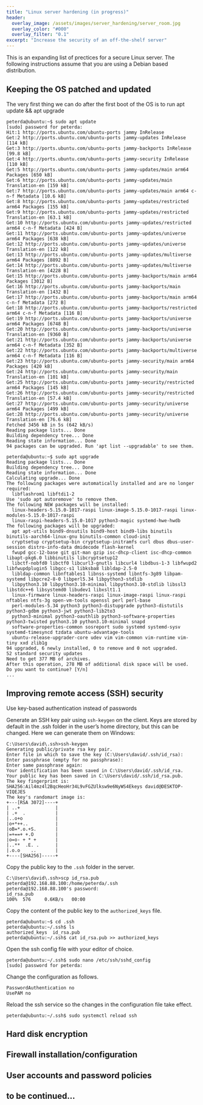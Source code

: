 ```yaml
---
title: "Linux server hardening (in progress)"
header:
  overlay_image: /assets/images/server_hardening/server_room.jpg
  overlay_color: "#000"
  overlay_filter: "0.1"
excerpt: "Increase the security of an off-the-shelf server"
---
```


This is an expanding list of prectices for a secure Linux server. The following instructions assume that you are using a Debian based distribution.

## Keeping the OS patched and updated

The very first thing we can do after the first boot of the OS is to run apt update && apt upgrade

```console
peterda@ubuntu:~$ sudo apt update
[sudo] password for peterda:
Hit:1 http://ports.ubuntu.com/ubuntu-ports jammy InRelease
Get:2 http://ports.ubuntu.com/ubuntu-ports jammy-updates InRelease [114 kB]
Get:3 http://ports.ubuntu.com/ubuntu-ports jammy-backports InRelease [99.8 kB]
Get:4 http://ports.ubuntu.com/ubuntu-ports jammy-security InRelease [110 kB]
Get:5 http://ports.ubuntu.com/ubuntu-ports jammy-updates/main arm64 Packages [650 kB]
Get:6 http://ports.ubuntu.com/ubuntu-ports jammy-updates/main Translation-en [159 kB]
Get:7 http://ports.ubuntu.com/ubuntu-ports jammy-updates/main arm64 c-n-f Metadata [10.6 kB]
Get:8 http://ports.ubuntu.com/ubuntu-ports jammy-updates/restricted arm64 Packages [155 kB]
Get:9 http://ports.ubuntu.com/ubuntu-ports jammy-updates/restricted Translation-en [63.1 kB]
Get:10 http://ports.ubuntu.com/ubuntu-ports jammy-updates/restricted arm64 c-n-f Metadata [424 B]
Get:11 http://ports.ubuntu.com/ubuntu-ports jammy-updates/universe arm64 Packages [638 kB]
Get:12 http://ports.ubuntu.com/ubuntu-ports jammy-updates/universe Translation-en [122 kB]
Get:13 http://ports.ubuntu.com/ubuntu-ports jammy-updates/multiverse arm64 Packages [8892 B]
Get:14 http://ports.ubuntu.com/ubuntu-ports jammy-updates/multiverse Translation-en [4228 B]
Get:15 http://ports.ubuntu.com/ubuntu-ports jammy-backports/main arm64 Packages [3012 B]
Get:16 http://ports.ubuntu.com/ubuntu-ports jammy-backports/main Translation-en [1432 B]
Get:17 http://ports.ubuntu.com/ubuntu-ports jammy-backports/main arm64 c-n-f Metadata [272 B]
Get:18 http://ports.ubuntu.com/ubuntu-ports jammy-backports/restricted arm64 c-n-f Metadata [116 B]
Get:19 http://ports.ubuntu.com/ubuntu-ports jammy-backports/universe arm64 Packages [6748 B]
Get:20 http://ports.ubuntu.com/ubuntu-ports jammy-backports/universe Translation-en [9360 B]
Get:21 http://ports.ubuntu.com/ubuntu-ports jammy-backports/universe arm64 c-n-f Metadata [352 B]
Get:22 http://ports.ubuntu.com/ubuntu-ports jammy-backports/multiverse arm64 c-n-f Metadata [116 B]
Get:23 http://ports.ubuntu.com/ubuntu-ports jammy-security/main arm64 Packages [420 kB]
Get:24 http://ports.ubuntu.com/ubuntu-ports jammy-security/main Translation-en [101 kB]
Get:25 http://ports.ubuntu.com/ubuntu-ports jammy-security/restricted arm64 Packages [145 kB]
Get:26 http://ports.ubuntu.com/ubuntu-ports jammy-security/restricted Translation-en [57.4 kB]
Get:27 http://ports.ubuntu.com/ubuntu-ports jammy-security/universe arm64 Packages [499 kB]
Get:28 http://ports.ubuntu.com/ubuntu-ports jammy-security/universe Translation-en [76.6 kB]
Fetched 3456 kB in 5s (642 kB/s)
Reading package lists... Done
Building dependency tree... Done
Reading state information... Done
94 packages can be upgraded. Run 'apt list --upgradable' to see them.
```

```console
peterda@ubuntu:~$ sudo apt upgrade
Reading package lists... Done
Building dependency tree... Done
Reading state information... Done
Calculating upgrade... Done
The following packages were automatically installed and are no longer required:
  libflashrom1 libftdi1-2
Use 'sudo apt autoremove' to remove them.
The following NEW packages will be installed:
  linux-headers-5.15.0-1017-raspi linux-image-5.15.0-1017-raspi linux-modules-5.15.0-1017-raspi
  linux-raspi-headers-5.15.0-1017 python3-magic systemd-hwe-hwdb
The following packages will be upgraded:
  apt apt-utils bind9-dnsutils bind9-host bind9-libs binutils binutils-aarch64-linux-gnu binutils-common cloud-init
  cryptsetup cryptsetup-bin cryptsetup-initramfs curl dbus dbus-user-session distro-info-data dmidecode flash-kernel
  fwupd gcc-12-base git git-man gzip isc-dhcp-client isc-dhcp-common libapt-pkg6.0 libbinutils libcryptsetup12
  libctf-nobfd0 libctf0 libcurl3-gnutls libcurl4 libdbus-1-3 libfwupd2 libfwupdplugin5 libgcc-s1 libksba8 libldap-2.5-0
  libldap-common libnftables1 libnss-systemd libntfs-3g89 libpam-systemd libpcre2-8-0 libperl5.34 libpython3-stdlib
  libpython3.10 libpython3.10-minimal libpython3.10-stdlib libssl3 libstdc++6 libsystemd0 libudev1 libxslt1.1
  linux-firmware linux-headers-raspi linux-image-raspi linux-raspi nftables ntfs-3g open-vm-tools openssl perl perl-base
  perl-modules-5.34 python3 python3-distupgrade python3-distutils python3-gdbm python3-jwt python3-lib2to3
  python3-minimal python3-oauthlib python3-software-properties python3-twisted python3.10 python3.10-minimal snapd
  software-properties-common sosreport sudo systemd systemd-sysv systemd-timesyncd tzdata ubuntu-advantage-tools
  ubuntu-release-upgrader-core udev vim vim-common vim-runtime vim-tiny xxd zlib1g
94 upgraded, 6 newly installed, 0 to remove and 0 not upgraded.
52 standard security updates
Need to get 377 MB of archives.
After this operation, 278 MB of additional disk space will be used.
Do you want to continue? [Y/n]
...
```

## Improving remote access (SSH) security

Use key-based authentication instead of passwords

Generate an SSH key pair using `ssh-keygen` on the client. Keys are stored by default in the .ssh folder in the user’s home directory, but this can be changed. Here we can generate them on Windows:

```
C:\Users\david\.ssh>ssh-keygen
Generating public/private rsa key pair.
Enter file in which to save the key (C:\Users\david/.ssh/id_rsa):
Enter passphrase (empty for no passphrase):
Enter same passphrase again:
Your identification has been saved in C:\Users\david/.ssh/id_rsa.
Your public key has been saved in C:\Users\david/.ssh/id_rsa.pub.
The key fingerprint is:
SHA256:Ail4mz4l2BqcHeoHr34L9vFGZUlksw9e6NyWS4Ekeys david@DESKTOP-VIQEJES
The key's randomart image is:
+---[RSA 3072]----+
| ..+             |
| .+  .           |
|..o+o            |
|o+*++..          |
|oB=*.o.+S.       |
|=+==+ +.O        |
|o=o- + * +       |
|..**  .E. .      |
|.o.o    ..       |
+----[SHA256]-----+
```

Copy the public key to the `.ssh` folder in the server.

```
C:\Users\david\.ssh>scp id_rsa.pub peterda@192.168.88.100:/home/peterda/.ssh
peterda@192.168.88.100's password:
id_rsa.pub                                                                              100%  576     0.6KB/s   00:00
```
Copy the content of the public key to the `authorized_keys` file.

```
peterda@ubuntu:~$ cd .ssh
peterda@ubuntu:~/.ssh$ ls
authorized_keys  id_rsa.pub
peterda@ubuntu:~/.ssh$ cat id_rsa.pub >> authorized_keys
```

Open the ssh config file with your editor of choice.

```
peterda@ubuntu:~/.ssh$ sudo nano /etc/ssh/sshd_config
[sudo] password for peterda:
```
Change the configuration as follows.

```
PasswordAuthentication no
UsePAM no
```
Reload the ssh service so the changes in the configuration file take effect.

```
peterda@ubuntu:~/.ssh$ sudo systemctl reload ssh
```

## Hard disk encryption

## Firewall installation/configuration

## User accounts and password policies

## to be continued...
